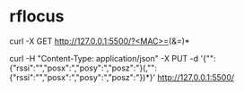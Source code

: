 # rflocus

curl -X GET http://127.0.0.1:5500/?<MAC>=<RSSI>(&<MAC>=<RSSI>)*

curl -H "Content-Type: application/json" -X PUT -d '{"<MAC>":{"rssi":"<RSSI>","posx":"<X>,"posy":"<X>,"posz":"<Z>}(,"<MAC>":{"rssi":"<RSSI>","posx":"<X>,"posy":"<X>,"posz":"<Z>})*}' http://127.0.0.1:5500/
